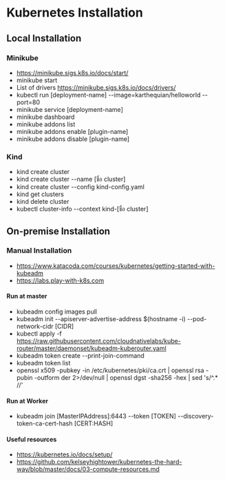 # Kubernetes Installation
## Local Installation
### Minikube
* https://minikube.sigs.k8s.io/docs/start/
* minikube start
* List of drivers https://minikube.sigs.k8s.io/docs/drivers/
* kubectl run [deployment-name] --image=karthequian/helloworld --port=80
* minikube service [deployment-name]
* minikube dashboard
* minikube addons list
* minikube addons enable [plugin-name]
* minikube addons disable [plugin-name]

### Kind
* kind create cluster
* kind create cluster --name [ชื่อ cluster]
* kind create cluster --config kind-config.yaml
* kind get clusters
* kind delete cluster
* kubectl cluster-info --context kind-[ชื่อ cluster]

## On-premise Installation
### Manual Installation
* https://www.katacoda.com/courses/kubernetes/getting-started-with-kubeadm
* https://labs.play-with-k8s.com


#### Run at master
* kubeadm config images pull
* kubeadm init --apiserver-advertise-address $(hostname -i) --pod-network-cidr [CIDR]
* kubectl apply -f https://raw.githubusercontent.com/cloudnativelabs/kube-router/master/daemonset/kubeadm-kuberouter.yaml
* kubeadm token create --print-join-command
* kubeadm token list
* openssl x509 -pubkey -in /etc/kubernetes/pki/ca.crt | openssl rsa -pubin -outform der 2>/dev/null | openssl dgst -sha256 -hex | sed 's/^.* //'

#### Run at Worker
* kubeadm join [MasterIPAddress]:6443 --token [TOKEN] --discovery-token-ca-cert-hash [CERT:HASH]

#### Useful resources
* https://kubernetes.io/docs/setup/
* https://github.com/kelseyhightower/kubernetes-the-hard-way/blob/master/docs/03-compute-resources.md
